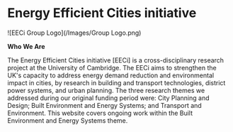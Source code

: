 # Energy Efficient Cities initiative

![EECi Group Logo](/Images/Group Logo.png)

**Who We Are**

The Energy Efficient Cities initiative [EECi] is a cross-disciplinary research project at the University of Cambridge. The EECi aims to strengthen the UK's capacity to address energy demand reduction and environmental impact in cities, by research in building and transport technologies, district power systems, and urban planning. The three research themes we addressed during our original funding period were: City Planning and Design; Built Environment and Energy Systems; and Transport and Environment. This website covers ongoing work within the Built Environment and Energy Systems theme.


<!--<p>This is <a href="https://www.d3-graph-gallery.com">a link to the d3 graph gallery</a></p> -->
<script src="https://d3js.org/d3.v6.min.js"></script>

<div id='d3div'></div>

<style>

.node {
  stroke: #fff;
  stroke-width: 1.5px;
}

.link {
  stroke: #999;
  stroke-opacity: .6;
}

</style>


<script>

var width = 500,
    height = 500;

var color = d3.scaleOrdinal(d3.schemeCategory20);

var force = d3.layout.force()
    .charge(-120)
    .linkDistance(30)
    .size([width, height]);

var svg = d3.select("#d3div").append("svg")
    .attr("width", width)
    .attr("height", height);


</script>
